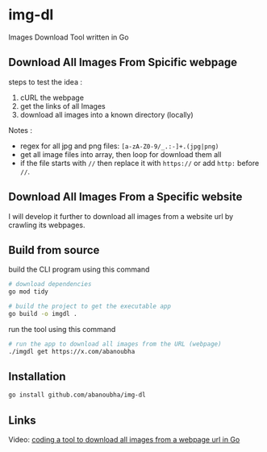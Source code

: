 # img-dl

Images Download Tool written in Go

## Download All Images From Spicific webpage

steps to test the idea :

1. cURL the webpage
2. get the links of all Images
3. download all images into a known directory (locally)

Notes :

- regex for all jpg and png files: `[a-zA-Z0-9/_.:-]+.(jpg|png)`
- get all image files into array, then loop for download them all
- if the file starts with `//` then replace it with `https://` or add `http:` before `//`.

## Download All Images From a Specific website

I will develop it further to download all images from a website url by crawling its webpages.

## Build from source

build the CLI program using this command

```sh
# download dependencies
go mod tidy

# build the project to get the executable app
go build -o imgdl .
```

run the tool using this command

```sh
# run the app to download all images from the URL (webpage)
./imgdl get https://x.com/abanoubha
```

## Installation

```sh
go install github.com/abanoubha/img-dl
```

## Links

Video: [coding a tool to download all images from a webpage url in Go](https://youtu.be/qJ5RlAFk5QI)
